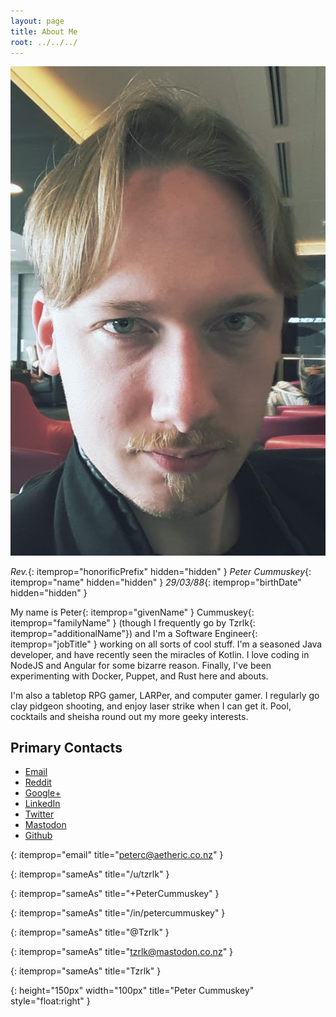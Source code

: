 ```yaml
---
layout: page
title: About Me
root: ../../../
---
```


<div itemscope itemtype="http://schema.org/Person" markdown="1">

![portrait]

*Rev.*{: itemprop="honorificPrefix" hidden="hidden" }
*Peter Cummuskey*{: itemprop="name" hidden="hidden" }
*29/03/88*{: itemprop="birthDate"   hidden="hidden" }

My name is <span>Peter</span>{: itemprop="givenName" } <span>Cummuskey</span>{: itemprop="familyName" } (though I frequently go by <span>Tzrlk</span>{: itemprop="additionalName"}) and I'm a <span>Software Engineer</span>{: itemprop="jobTitle" } working on all sorts of cool stuff. I'm a seasoned Java developer, and have recently seen the miracles of Kotlin. I love coding in NodeJS and Angular for some bizarre reason. Finally, I've been experimenting with Docker, Puppet, and Rust here and abouts.

I'm also a tabletop RPG gamer, LARPer, and computer gamer. I regularly go clay pidgeon shooting, and enjoy laser strike when I can get it. Pool, cocktails and sheisha round out my more geeky interests.

<section markdown="1">

## Primary Contacts

* [Email]
* [Reddit]
* [Google+]
* [LinkedIn]
* [Twitter]
* [Mastodon]
* [Github]


</section>

</div>

<script type="application/ld+json">
{
	"@context": "http://schema.org/",
	"@type": "Person",
	"affiliation": [
		{
			"@type": "Organization",
			"name": "Aetheric Engineering",
			"url": "https://aetheric.co.nz/",
			"brand": {
				"@type": "Brand",
				"logo": "https://aetheric.co.nz/favicon.ico"
			}
		}
	],
	"alumniOf": {
		"@type": "EducationalOrganization",
		"name": "AUT University"
	},
	"birthPlace": {
		"@type": "Place",
		"name": "Auckland"
	},
	"gender": {
		"@type": "GenderType",
		"name": "Male",
		"url": "http://schema.org/Male"
	},
	"memberOf": [
		{
			"@type": "Organization",
			"name": "IITP"
		}
	],
	"nationality": {
		"@type": "Country",
		"name": "New Zealand"
	},
	"parent": [
		{
			"@type": "Person",
			"name": "Grant Cummuskey"
		},
		{
			"@type": "Person",
			"name": "Renate Cummuskey"
		}
	],
	"sibling": [
		{
			"@type": "Person",
			"name": "Patrick Cummuskey",
			"url": "http://patrickcummuskey.co.nz/"
		}
	],
	"worksFor": [
		{
			"@type": "Organization",
			"name": "Bravura Solutions",
			"url": "https://bravurasolutions.com/"
		}
	]
}
</script>

[Email]: mailto:peterc@aetheric.co.nz
{: itemprop="email" title="peterc@aetheric.co.nz" }

[Reddit]: http://reddit.com/u/tzrlk
{: itemprop="sameAs" title="/u/tzrlk" }

[Google+]: http://plus.google.com/+PeterCummuskey
{: itemprop="sameAs" title="+PeterCummuskey" }

[LinkedIn]: https://nz.linkedin.com/in/petercummuskey
{: itemprop="sameAs" title="/in/petercummuskey" }

[Twitter]: https://twitter.com/tzrlk
{: itemprop="sameAs" title="@Tzrlk" }

[Mastodon]: https://mastodon.co.nz/@tzrlk
{: itemprop="sameAs" title="tzrlk@mastodon.co.nz" }

[Github]: https://github.com/tzrlk
{: itemprop="sameAs" title="Tzrlk" }

[portrait]: /img/portrait_01.jpg
{: height="150px" width="100px" title="Peter Cummuskey" style="float:right" }

